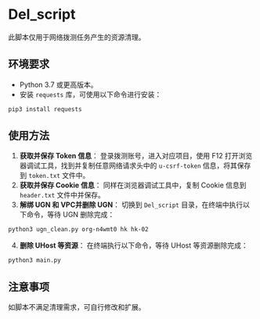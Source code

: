 # Del_script

此脚本仅用于网络拨测任务产生的资源清理。

## 环境要求
- Python 3.7 或更高版本。
- 安装 `requests` 库，可使用以下命令进行安装：
```bash
pip3 install requests
```

## 使用方法
1. **获取并保存 Token 信息**：
    登录拨测账号，进入对应项目，使用 F12 打开浏览器调试工具，找到并复制任意网络请求头中的 `u-csrf-token` 信息，将其保存到 `token.txt` 文件中。
2. **获取并保存 Cookie 信息**：
    同样在浏览器调试工具中，复制 Cookie 信息到 `header.txt` 文件中并保存。
3. **解绑 UGN 和 VPC并删除 UGN**：
    切换到 `Del_script` 目录，在终端中执行以下命令，等待 UGN 删除完成：
```bash
python3 ugn_clean.py org-n4wmt0 hk hk-02
```
4. **删除 UHost 等资源**：
    在终端执行以下命令，等待 UHost 等资源删除完成：
```bash
python3 main.py
```

## 注意事项
如脚本不满足清理需求，可自行修改和扩展。 